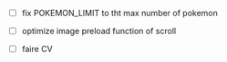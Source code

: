 - [ ] fix POKEMON_LIMIT to tht max number of pokemon
- [ ] optimize image preload function of scroll

- [ ] faire CV
